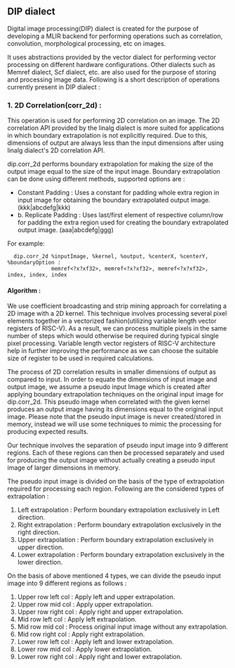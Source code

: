 ## DIP dialect
Digital image processing(DIP) dialect is created for the purpose of developing a MLIR backend for performing operations such as correlation, convolution, morphological processing, etc on images.

It uses abstractions provided by the vector dialect for performing vector processing on different hardware configurations. Other dialects such as Memref dialect, Scf dialect, etc. are also used for the purpose of storing and processing image data. Following is a short description of operations currently present in DIP dialect :

### 1. 2D Correlation(corr_2d) : 
This operation is used for performing 2D correlation on an image. The 2D correlation API provided by the linalg dialect is more suited for
applications in which boundary extrapolation is not explicitly required. Due to this, dimensions of output are always less than the input dimensions after
using linalg dialect's 2D correlation API.

dip.corr_2d performs boundary extrapolation for making the size of the output image equal to the size of the input image. Boundary extrapolation can be done using
different methods, supported options are :
 - Constant Padding : Uses a constant for padding whole extra region in input image
   for obtaining the boundary extrapolated output image. (kkk|abcdefg|kkk)
 - b. Replicate Padding : Uses last/first element of respective column/row for padding
   the extra region used for creating the boundary extrapolated output image. (aaa|abcdefg|ggg)

For example:
 ```mlir
   dip.corr_2d %inputImage, %kernel, %output, %centerX, %centerY, %boundaryOption :
               memref<?x?xf32>, memref<?x?xf32>, memref<?x?xf32>, index, index, index
 ```

#### Algorithm : 
We use coefficient broadcasting and strip mining approach for correlating a 2D image with a 2D kernel. This technique involves processing several pixel elements together in a vectorized fashion(utilizing variable length vector registers of RISC-V). As a result, we can process multiple pixels in the same number of steps which would otherwise be required during typical single pixel processing. Variable length vector registers of RISC-V architecture help in further improving the performance as we can choose the suitable size of register to be used in required calculations.

The process of 2D correlation results in smaller dimensions of output as compared to input. In order to equate the dimensions of input image and output image, we assume a pseudo input Image which is created after applying boundary extrapolation techniques on the original input image for dip.corr_2d. This pseudo image when correlated with the given kernel produces an output image having its dimensions equal to the original input image. Please note that the pseudo input image is never created/stored in memory, instead we will use some techniques to mimic the processing for producing expected results.

Our technique involves the separation of pseudo input image into 9 different regions. Each of these regions can then be processed separately and used for producing the output image without actually creating a pseudo input image of larger dimensions in memory.

The pseudo input image is divided on the basis of the type of extrapolation required for processing each region. Following are the considered types of extrapolation :
1. Left extrapolation : Perform boundary extrapolation exclusively in Left direction.
2. Right extrapolation : Perform boundary extrapolation exclusively in the right direction.
3. Upper extrapolation : Perform boundary extrapolation exclusively in upper direction.
4. Lower extrapolation : Perform boundary extrapolation exclusively in the lower direction.

On the basis of above mentioned 4 types, we can divide the pseudo input image into 9 different regions as follows : 
1. Upper row left col : Apply left and upper extrapolation.
2. Upper row mid col : Apply upper extrapolation.
3. Upper row right col : Apply right and upper extrapolation.
4. Mid row left col : Apply left extrapolation.
5. Mid row mid col : Process original input image without any extrapolation.
6. Mid row right col : Apply right extrapolation.
7. Lower row left col : Apply left and lower extrapolation.
8. Lower row mid col : Apply lower extrapolation.
9. Lower row right col : Apply right and lower extrapolation.
